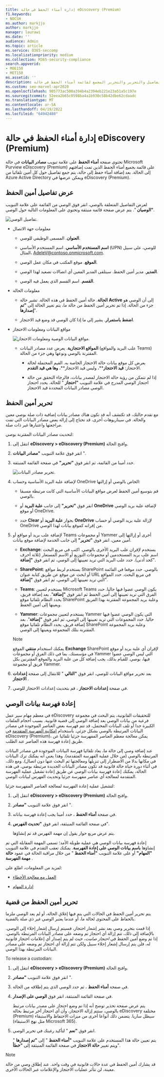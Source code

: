 ```yaml
---
title: إدارة أمناء الحفظ في حالة eDiscovery (Premium)
f1.keywords:
- NOCSH
ms.author: markjjo
author: markjjo
manager: laurawi
ms.date: ''
audience: Admin
ms.topic: article
ms.service: O365-seccomp
ms.localizationpriority: medium
ms.collection: M365-security-compliance
search.appverid:
- MOE150
- MET150
ms.assetid: ''
description: تعرف على كيفية عرض التفاصيل والتحرير والتحرير المجمع لقائمة أمناء الحفظ في حالة eDiscovery (Premium).
ms.custom: seo-marvel-apr2020
ms.openlocfilehash: 905773ac500a394b4a2394eb221e23a51a5c197e
ms.sourcegitcommit: 52eea2b65c0598ba4a1b930c58b42dbe62cdaadc
ms.translationtype: MT
ms.contentlocale: ar-SA
ms.lasthandoff: 04/19/2022
ms.locfileid: "64942480"
---
```

# <a name="manage-custodians-in-an-ediscovery-premium-case"></a>إدارة أمناء الحفظ في حالة eDiscovery (Premium)

تحتوي صفحة **أمناء الحفظ** على علامة تبويب **مصادر البيانات** في حالة Microsoft Purview eDiscovery (Premium) على قائمة بجميع أمناء الحفظ الذين تمت إضافتهم إلى الحالة. بعد إضافة أمناء حفظ إلى حالة، يتم جمع تفاصيل حول كل أمين تلقائيا من Azure Active Directory ويمكن عرضها في eDiscovery (Premium).

## <a name="view-custodian-details"></a>عرض تفاصيل أمين الحفظ

لعرض التفاصيل المتعلقة بالوصي، انقر فوق الوصي من القائمة على علامة التبويب **"الوصيان** ". يتم عرض صفحة قائمة منبثقة وتحتوي على المعلومات التالية حول الوصي.

![تفاصيل الوصي.](../media/CustodianDetails.PNG)

- معلومات جهة الاتصال

  - **العنوان**. المسمى الوظيفي للوصي.
  
  - **اسم المستخدم الأساسي**. اسم المستخدم الأساسي (UPN) للوصي، على سبيل المثال، AdeleV@contoso.onmicrosoft.com.
  
  - **الموقع**. موقع المكتب في مكان عمل الوصي.
  
  - **المدير**. مدير أمين الحفظ. سيتلقى المدير المعين أي اتصالات تصعيد لهذا الوصي.
  
  - **القسم**. اسم القسم الذي يعمل فيه الوصي.

- معلومات الحالة

  - **الحالة**. حالة أمين الحفظ في هذه الحالة. تشير حالة **Active** إلى أن الوصي هو جزء من الحالة. إذا تم تحرير أمين الحفظ من حالة ما، يتم تغيير الحالة إلى **"تم إصدارها**".
  
  - **اضغط باستمرار**. يشير إلى ما إذا كان الوصي قد وضع قيد الاحتجاز.

- مواقع البيانات ومعلومات الاحتجاز

  ![مواقع البيانات الوصية ومعلومات الاحتجاز.](../media/CustodianHoldDetails.PNG)

  - **المواقع الاحتجازية**. يعرض عدد مصادر البيانات (علب البريد والمواقع Teams) المقترنة بالوصي ونوعها وهي جزء من الحالة.

    - يعرض كل موقع بيانات حالة الاحتجاز الخاصة به. القيم المحتملة لحالة الاحتجاز: **قيد الاحتجاز****، وليس قيد الاحتجاز**، **وها هي قيد التقدم**.

    - إذا لم تتمكن من رؤية حالة الاحتجاز لمصدر بيانات، فالرجاء التحقق من حالة احتجاز الوصي المدرج في علامة التبويب **"احتجاز** " للحالة. يحدد احتجاز الوصي مصادر البيانات المحددة قيد الاحتجاز.

## <a name="edit-a-custodian"></a>تحرير أمين الحفظ

مع تقدم حالتك، قد تكتشف أنه قد تكون هناك مصادر بيانات إضافية ذات صلة بوصي معين والحالة. في سيناريوهات أخرى، قد تحتاج إلى إزالة بعض مصادر البيانات التي تمت مراجعتها واعتبارها غير ذات صلة.

لتحديث مصادر البيانات المقترنة بوصي:

1. انتقل إلى **eDiscovery > eDiscovery (Premium)** وافتح الحالة.
  
2. انقر فوق علامة التبويب **"مصادر البيانات** ".
  
3. حدد أمينا من القائمة، ثم انقر فوق **"تحرير"** في صفحة القائمة المنبثقة.

    ![تحرير مصادر البيانات.](../media/EditCustodianDataSource.PNG)
  
4. لإضافة علبة البريد الأساسية وحساب OneDrive الخاص بالوصي أو إزالتها:

    - قم بتوسيع أمين الحفظ لعرض مواقع البيانات الأساسية التي كانت مرتبطة مسبقا بالوصي.

    - انقر فوق **"تحرير"** إلى جانب **علبة البريد** أو **OneDrive** لإضافة علبة بريد الوصي أو موقع OneDrive.

    - حدد **Clear** بجوار **علبة البريد** أو **OneDrive** لإزالة علبة بريد الوصي أو حساب OneDrive من إقرانه كموقع بيانات لهذا الوصي.

5. لإضافة علب بريد أو مواقع أو Teams أو مجموعات Yammer أخرى أو إزالتها إلى أمين معين، انقر فوق **"تحرير"** إلى جانب الخدمة لإضافة موقع بيانات.

   - **Exchange**: يستخدم لإقران علب البريد الأخرى بالوصي. اكتب في مربع البحث اسم علب بريد المستخدمين أو مجموعات التوزيع أو الاسم المستعار (ثلاثة أحرف كحد أدنى). حدد علب البريد التي تريد تعيينها إلى الوصي، ثم انقر فوق **"إضافة**".

   - **SharePoint**: يستخدم لربط مواقع SharePoint بالوصي. حدد موقعا في القائمة أو ابحث عن موقع عن طريق كتابة عنوان URL في مربع البحث. حدد المواقع التي تريد تعيينها إلى الوصي، ثم انقر فوق **"إضافة**".

   - **Teams**: يستخدم لتعيين Microsoft Teams يكون الوصي عضوا فيها حاليا. حدد الفرق التي تريد تعيينها إلى أمين الحفظ ثم انقر فوق **"إضافة**". بعد إضافة فريق، يحدد النظام تلقائيا موقع SharePoint وعلبة بريد المجموعة المقترنة بهذا الفريق ويعينها إلى أمين الحفظ.

   - **Yammer**: يستخدم لتعيين مجموعات Yammer التي يكون الوصي عضوا فيها حاليا. حدد المجموعات التي تريد تعيينها إلى الوصي، ثم انقر فوق **"إضافة**". بعد إضافة فريق، يحدد النظام تلقائيا موقع SharePoint وعلبة بريد المجموعة المقترنة بتلك المجموعة ويعينها إلى الوصي.

   > [!NOTE]
   > يمكنك استخدام **منتقي** الموقع **Exchange** SharePoint لإقران أي علبة بريد أو موقع في مؤسستك، بما في ذلك الفرق أو مجموعات Yammer التي ليس الوصي عضوا فيها، بوصي. للقيام بذلك، يجب إضافة كل من علبة البريد والموقع المقترنين بكل فريق أو مجموعة Yammer.

6. بعد تحرير مواقع البيانات للوصي، انقر فوق **"التالي** " للانتقال إلى صفحة **إعدادات الاحتجاز** .  

7. في صفحة **إعدادات الاحتجاز** ، قم بتحديث إعدادات الاحتجاز للوصي.

## <a name="reindex-custodian-data"></a>إعادة فهرسة بيانات الوصي

في معظم مهام سير عمل eDiscovery للتحقيقات القانونية، يتم البحث في مجموعة فرعية من بيانات الوصي بعد إضافة الوصي إلى قضية قانونية. بسبب أحجام الملفات الكبيرة جدا أو تلف البيانات المحتمل، قد تتم فهرسة بعض العناصر الموجودة في مصادر البيانات المرتبطة بالوصي بشكل جزئي. باستخدام [إمكانية الفهرسة المتقدمة](indexing-custodian-data.md) في eDiscovery (Premium)، يمكن معالجة معظم العناصر المفهرسة جزئيا تلقائيا عن طريق إعادة فهرسة هذه العناصر عند الطلب.

عند إضافة وصي إلى حالة ما، يعاد تلقائيا فهرسة البيانات الموجودة في مصادر البيانات المرتبطة بالوصي (من خلال عملية الفهرسة المتقدمة). وهذا يعني أنه يمكنك ترك البيانات في مكانها بدلا من الاضطرار إلى تنزيلها ومعالجتها ثم البحث عنها دون اتصال). ومع ذلك، في أثناء دورة حياة حالة قانونية قد تكون مصادر البيانات الجديدة مرتبطة بوصي. في هذه الحالة، يمكنك إعادة فهرسة بيانات الوصي عن طريق إعادة تشغيل عملية الفهرسة المتقدمة لمعالجة أي عناصر مفهرسة جزئيا وتحديث الفهرس لبيانات الوصي.

لتشغيل عملية إعادة الفهرسة لمعالجة العناصر المفهرسة جزئيا:

1. انتقل إلى **eDiscovery > eDiscovery (Premium)** وافتح الحالة.

2. انقر فوق علامة التبويب **"مصادر** ".

3. في صفحة **أمناء الحفظ** ، حدد أمينا يجب إعادة فهرسة بياناته.

4. في صفحة القائمة المنبثقة، انقر فوق **"تحديث الفهرس**".

   يتم عرض مربع حوار يقول إن مهمة الفهرس قد تم إنشاؤها.

إعادة فهرسة بيانات الوصي هي عملية طويلة الأمد؛ تسمى المهمة المقابلة التي تم إنشاؤها **باسم بيانات الوصي على إعادة الفهرسة**. يمكنك تعقب التقدم في علامة التبويب **"المهام"** أو على علامة التبويب **"أمناء الحفظ** " من خلال مراقبة الحالة في عمود **حالة مهمة الفهرسة** .

لمزيد من المعلومات، اطلع على:

- [العمل مع معالجة الأخطاء](processing-data-for-case.md)

- [إدارة المهام](managing-jobs-ediscovery20.md)

## <a name="release-a-custodian-from-a-case"></a>تحرير أمين الحفظ من قضية

يتم تحرير أمين الحفظ في الحالات التي يتم فيها إغلاق الحالة، أو لم يعد الوصي ملزما بالحفاظ على المحتوى لحالة ما، أو عندما يعتبر الوصي غير ذي صلة بالقضية. 

إذا قمت بتحرير وصي بعد نشر إشعار احتجاز، فسيتم إرسال إشعار إخلاء إلى الوصي. بالإضافة إلى ذلك، تتم إزالة أي احتجاز تم وضعه على مصادر البيانات المرتبطة بالوصي. إذا تم وضع أمين الحفظ في *احتجاز صامت*، حيث لم يتم إصدار أي إعلامات احتجاز قانونية له، فلن يتم إرسال إشعار إخلاء سبيل ولكن تتم إزالة أي احتجاز تم وضعه على مصادر البيانات المرتبطة بهذا الوصي.

To release a custodian:

1. انتقل إلى **eDiscovery > eDiscovery (Premium)** وافتح الحالة.

2. انقر فوق علامة التبويب **"مصادر** ".

3. في صفحة **أمناء الحفظ** ، ثم حدد الوصي الذي يتم إطلاقه من الحالة.

4. في صفحة القائمة المنبثقة، انقر فوق **الوصي على الإصدار**.

   يتم عرض صفحة تحذير توضح أنه إذا تم وضع احتجاز على مصدر بيانات مرتبط بالوصي، ستتم إزالة الاحتجاز، وأن أي احتجاز آخر مرتبط بحالة eDiscovery مختلفة (Premium) سيظل ساريا. يتضمن ذلك أنواعا أخرى من ميزات الاحتفاظ والاستبقاء (مثل نهج الاستبقاء Microsoft 365).

5. انقر فوق **"نعم** " لتأكيد رغبتك في تحرير الوصي. 

    يتم تعيين حالة هذا المستخدم على علامة التبويب **"أمناء الحفظ** " إلى **"تم إصدارها** " ويتم تغيير **حالة الاحتجاز** في صفحة القائمة المنبثقة إلى **"خطأ**".

> [!NOTE]
> قد يشارك أمين الحفظ في عدة حالات قانونية في وقت واحد. عند إطلاق وصي من حالة معينة، لن تتأثر عمليات الاحتجاز والإعلامات عبر الحالات الأخرى.
